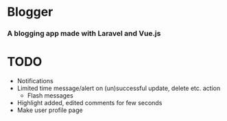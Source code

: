 # Blogger

### A blogging app made with Laravel and Vue.js

# TODO

* Notifications
* Limited time message/alert on (un)successful update, delete etc. action
    * Flash messages
* Highlight added, edited comments for few seconds 
* Make user profile page